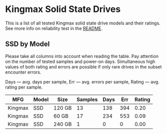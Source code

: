 Kingmax Solid State Drives
==========================

This is a list of all tested Kingmax solid state drive models and their ratings. See
more info on reliability test in the [README](https://github.com/linuxhw/SMART).

SSD by Model
------------

Please take all columns into account when reading the table. Pay attention on the
number of tested samples and power-on days. Simultaneous high values of both rating
and errors are possible if only rare drives in the subset encounter errors.

Days   — avg. days per sample,
Err    — avg. errors per sample,
Rating — avg. rating per sample.

| MFG       | Model              | Size   | Samples | Days  | Err   | Rating |
|-----------|--------------------|--------|---------|-------|-------|--------|
| Kingmax   | SSD                | 120 GB | 13      | 138   | 394   | 0.20   |
| Kingmax   | SSD                | 60 GB  | 17      | 234   | 553   | 0.09   |
| Kingmax   | SSD                | 240 GB | 1       | 0     | 0     | 0.00   |

